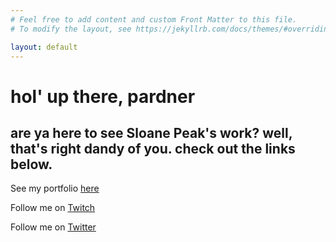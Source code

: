 ```yaml
---
# Feel free to add content and custom Front Matter to this file.
# To modify the layout, see https://jekyllrb.com/docs/themes/#overriding-theme-defaults

layout: default
---
```


# hol' up there, pardner
## are ya here to see Sloane Peak's work? well, that's right dandy of you. check out the links below.

See my portfolio [here](/work/)

Follow me on [Twitch](https://www.twitch.tv/fishsuplex)

Follow me on [Twitter](https://www.twitter.com/fishsuplex)
